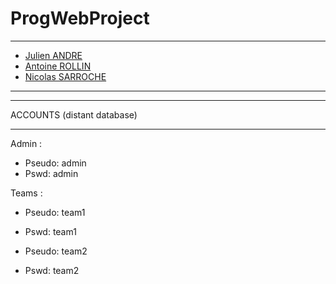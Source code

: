 # ProgWebProject
------------------
 - [Julien ANDRE](https://github.com/JulienAndre26)
 - [Antoine ROLLIN](https://github.com/antoinerollin)
 - [Nicolas SARROCHE](https://github.com/Akuni)
------------------

------------------

ACCOUNTS (distant database)

------------------

Admin :
- Pseudo: admin
- Pswd: admin

Teams :
- Pseudo: team1
- Pswd: team1

- Pseudo: team2
- Pswd: team2
